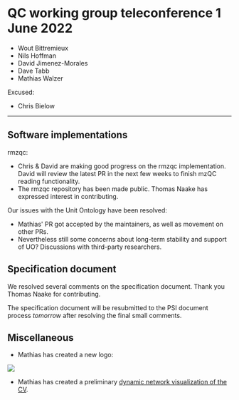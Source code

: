# QC working group teleconference 1 June 2022

- Wout Bittremieux
- Nils Hoffman
- David Jimenez-Morales
- Dave Tabb
- Mathias Walzer

Excused:

- Chris Bielow

---

## Software implementations

rmzqc:

- Chris & David are making good progress on the rmzqc implementation. David will review the latest PR in the next few weeks to finish mzQC reading functionality.
- The rmzqc repository has been made public. Thomas Naake has expressed interest in contributing.

Our issues with the Unit Ontology have been resolved:

- Mathias' PR got accepted by the maintainers, as well as movement on other PRs.
- Nevertheless still some concerns about long-term stability and support of UO? Discussions with third-party researchers.

## Specification document

We resolved several comments on the specification document. Thank you Thomas Naake for contributing.

The specification document will be resubmitted to the PSI document process _tomorrow_ after resolving the final small comments.

## Miscellaneous

- Mathias has created a new logo:

![](https://user-images.githubusercontent.com/5859205/171421841-1f428ea8-5fa2-41f8-ae03-3b86422370b8.jpg)

- Mathias has created a preliminary [dynamic network visualization of the CV](https://gistpreview.github.io/?cb654ab2f1cfb2c7588dc80fcbecc368).
